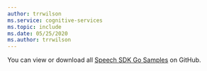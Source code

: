 ```yaml
---
author: trrwilson
ms.service: cognitive-services
ms.topic: include
ms.date: 05/25/2020
ms.author: trrwilson
---
```


You can view or download all [Speech SDK Go Samples](https://github.com/microsoft/cognitive-services-speech-sdk-go/tree/master/samples) on GitHub. 